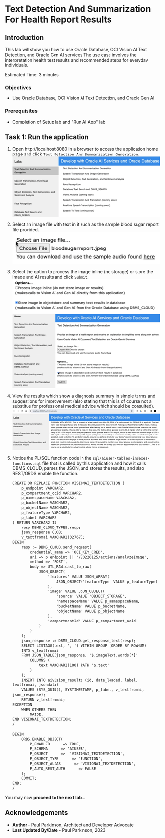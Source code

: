 # Text Detection And Summarization For Health Report Results

## Introduction

This lab will show you how to use Oracle Database, OCI Vision AI Text Detection, and Oracle Gen AI services
The use case involves the interpretation health test results and recommended steps for everyday individuals.

Estimated Time:  3 minutes


### Objectives

-   Use Oracle Database, OCI Vision AI Text Detection, and Oracle Gen AI

### Prerequisites

- Completion of Setup lab and "Run AI App" lab

## Task 1: Run the application

   1. Open http://localhost:8080 in a browser to access the application home page and click `Text Detection And Summarization Generation`.
   ![select text detection](images/textdetection_genai1.png " ")
   2. Select an image file with text in it such as the sample blood sugar report file provided.
   ![select image file](images/textdetection_genai3.png " ")
   3. Select the option to process the image inline (no storage) or store the image and AI results and click `Submit`.
   ![select processing option](images/textdetection_genai4.png " ")
   ![click submit](images/textdetection_genai2.png " ")
   4. View the results which show a diagnosis summary in simple terms and suggestions for improvement (also stating that this is of course not a substitue for professional medical advice which should be consulted). 
   ![view results](images/textdetection_genai5.png " ")
   5. Notice the PL/SQL function code in the `sql/aiuser-tables-indexes-functions.sql` file that is called by this application and how it calls DBMS_CLOUD, parses the JSON, and stores the results, and also REST/ORDS enable the function.
        
        ``` <copy>
        CREATE OR REPLACE FUNCTION VISIONAI_TEXTDETECTION (
            p_endpoint VARCHAR2,
            p_compartment_ocid VARCHAR2,
            p_namespaceName VARCHAR2,
            p_bucketName VARCHAR2,
            p_objectName VARCHAR2,
            p_featureType VARCHAR2,
            p_label VARCHAR2
        ) RETURN VARCHAR2 IS
            resp DBMS_CLOUD_TYPES.resp;
            json_response CLOB;
            v_textfromai VARCHAR2(32767);
        BEGIN
            resp := DBMS_CLOUD.send_request(
                credential_name => 'OCI_KEY_CRED',
                uri => p_endpoint || '/20220125/actions/analyzeImage',
                method => 'POST',
                body => UTL_RAW.cast_to_raw(
                    JSON_OBJECT(
                        'features' VALUE JSON_ARRAY(
                            JSON_OBJECT('featureType' VALUE p_featureType)
                        ),
                        'image' VALUE JSON_OBJECT(
                            'source' VALUE 'OBJECT_STORAGE',
                            'namespaceName' VALUE p_namespaceName,
                            'bucketName' VALUE p_bucketName,
                            'objectName' VALUE p_objectName
                        ),
                        'compartmentId' VALUE p_compartment_ocid
                    )
                )
            );
            json_response := DBMS_CLOUD.get_response_text(resp);
            SELECT LISTAGG(text, ', ') WITHIN GROUP (ORDER BY ROWNUM)
            INTO v_textfromai
            FROM JSON_TABLE(json_response, '$.imageText.words[*]'
                COLUMNS (
                    text VARCHAR2(100) PATH '$.text'
                )
            );
            INSERT INTO aivision_results (id, date_loaded, label, textfromai, jsondata)
            VALUES (SYS_GUID(), SYSTIMESTAMP, p_label, v_textfromai, json_response);
            RETURN v_textfromai;
        EXCEPTION
            WHEN OTHERS THEN
                RAISE;
        END VISIONAI_TEXTDETECTION;
        /
        
        BEGIN
            ORDS.ENABLE_OBJECT(
                P_ENABLED      => TRUE,
                P_SCHEMA      => 'AIUSER',
                P_OBJECT      =>  'VISIONAI_TEXTDETECTION',
                P_OBJECT_TYPE      => 'FUNCTION',
                P_OBJECT_ALIAS      => 'VISIONAI_TEXTDETECTION',
                P_AUTO_REST_AUTH      => FALSE
            );
            COMMIT;
        END;
        /
        ```


You may now **proceed to the next lab.**..

## Acknowledgements

* **Author** - Paul Parkinson, Architect and Developer Advocate
* **Last Updated By/Date** - Paul Parkinson, 2023
